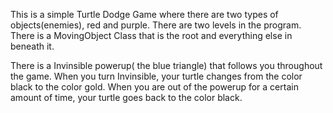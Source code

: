 This is a simple Turtle Dodge Game where there are two types of objects(enemies), red and purple.
There are two levels in the program. There is a MovingObject Class that is the root and everything else in beneath it.

There is a Invinsible powerup( the  blue triangle) that follows you throughout the game.
When you turn Invinsible, your turtle changes from the color black to the color gold.
When you are out of the powerup for a certain amount of time, your turtle goes back to the color black.
